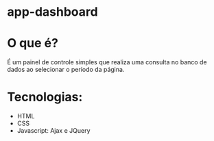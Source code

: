 # app-dashboard

# O que é?
É um painel de controle simples que realiza uma consulta no banco de dados ao selecionar o período da página.

# Tecnologias:
* HTML<br>
* CSS<br>
* Javascript: Ajax e JQuery
